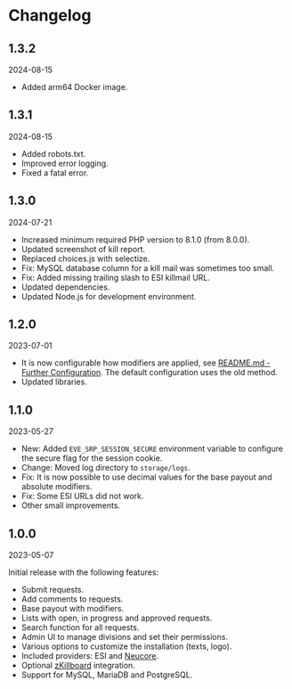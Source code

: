 # Changelog

## 1.3.2

2024-08-15

- Added arm64 Docker image.

## 1.3.1

2024-08-15

- Added robots.txt.
- Improved error logging.
- Fixed a fatal error.

## 1.3.0

2024-07-21

- Increased minimum required PHP version to 8.1.0 (from 8.0.0).
- Updated screenshot of kill report.
- Replaced choices.js with selectize.
- Fix: MySQL database column for a kill mail was sometimes too small.  
- Fix: Added missing trailing slash to ESI killmail URL.
- Updated dependencies.
- Updated Node.js for development environment.

## 1.2.0

2023-07-01

- It is now configurable how modifiers are applied, see 
  [README.md - Further Configuration](README.md#further-configuration). The default configuration uses the old method.
- Updated libraries.

## 1.1.0

2023-05-27

- New: Added `EVE_SRP_SESSION_SECURE` environment variable to configure the secure flag for the session cookie.
- Change: Moved log directory to `storage/logs`.
- Fix: It is now possible to use decimal values for the base payout and absolute modifiers.
- Fix: Some ESI URLs did not work.
- Other small improvements.

## 1.0.0

2023-05-07

Initial release with the following features:

- Submit requests.
- Add comments to requests.
- Base payout with modifiers.
- Lists with open, in progress and approved requests.
- Search function for all requests.
- Admin UI to manage divisions and set their permissions.
- Various options to customize the installation (texts, logo).
- Included providers: ESI and [Neucore](https://github.com/tkhamez/neucore).
- Optional [zKillboard](https://github.com/zKillboard/zKillboard) integration.
- Support for MySQL, MariaDB and PostgreSQL.
